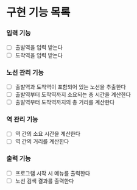 # 구현 기능 목록

### 입력 기능
- [ ] 출발역을 입력 받는다
- [ ] 도착역을 입력 받는다

### 노선 관리 기능
- [ ] 출발역과 도착역이 포함되어 있는 노선을 추출한다
- [ ] 출발역부터 도착역까지 소요되는 총 시간을 계산한다
- [ ] 출발역부터 도착역까지의 총 거리를 계산한다

### 역 관리 기능
- [ ] 역 간의 소요 시간을 계산한다
- [ ] 역 간의 거리를 계산한다

### 출력 기능
- [ ] 프로그램 시작 시 메뉴를 출력한다
- [ ] 노선 검색 결과를 출력한다